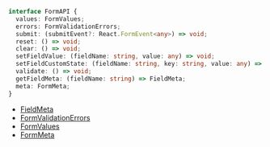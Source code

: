 ```typescript
interface FormAPI {
  values: FormValues;
  errors: FormValidationErrors;
  submit: (submitEvent?: React.FormEvent<any>) => void;
  reset: () => void;
  clear: () => void;
  setFieldValue: (fieldName: string, value: any) => void;
  setFieldCustomState: (fieldName: string, key: string, value: any) => void;
  validate: () => void;
  getFieldMeta: (fieldName: string) => FieldMeta;
  meta: FormMeta;
}
```

- [FieldMeta](/api/Form/types/FieldMeta)
- [FormValidationErrors](/api/Form/types/FormValidationErrors)
- [FormValues](/api/Form/types/FormValues)
- [FormMeta](/api/Form/types/FormMeta)
